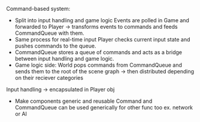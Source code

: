 Command-based system:
* Split into input handling and game logic
Events are polled in Game and forwarded to Player ->
transforms events to commands and feeds CommandQueue with them.
* Same process for real-time input
Player checks current input state and pushes commands to the queue.
* CommandQueue stores a queue of commands and acts as a bridge between input
handling and game logic.
* Game logic side:
World pops commands from CommandQueue and sends them to the root of the
scene graph ->
then distributed depending on their reciever categories

Input handling -> encapsulated in Player obj
* Make components generic and reusable
Command and CommandQueue can be used generically for other func too
    ex. network or AI
